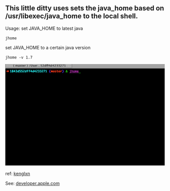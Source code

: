 ## This little ditty uses sets the java_home based on /usr/libexec/java_home to the local shell.

Usage:
set JAVA_HOME to latest java
~~~
jhome 
~~~
set JAVA_HOME to a certain java version
~~~
jhome -v 1.7
~~~

![](jhome.gif)

ref: [kenglxn](https://gist.github.com/kenglxn/1843d552dff4d4233271)

See: [developer.apple.com](https://developer.apple.com/library/mac/documentation/Darwin/Reference/ManPages/man1/java_home.1.html)

